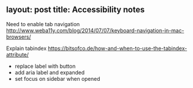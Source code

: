 layout: post
title: Accessibility notes
---

Need to enable tab navigation
http://www.weba11y.com/blog/2014/07/07/keyboard-navigation-in-mac-browsers/

Explain tabindex 
https://bitsofco.de/how-and-when-to-use-the-tabindex-attribute/

- replace label with button
- add aria label and expanded
- set focus on sidebar when opened

